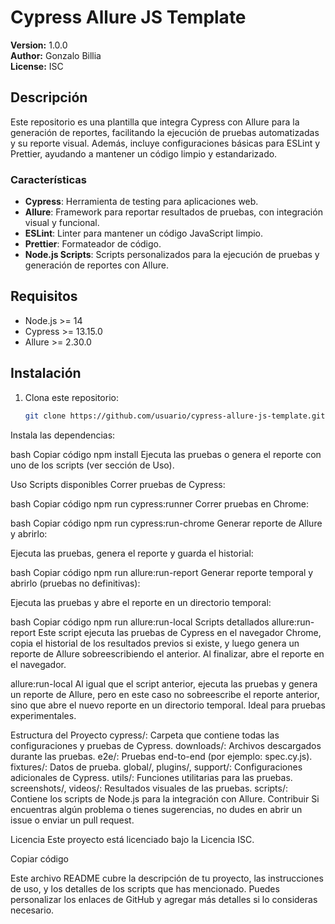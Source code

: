 # Cypress Allure JS Template

**Version:** 1.0.0  
**Author:** Gonzalo Billia  
**License:** ISC  

## Descripción

Este repositorio es una plantilla que integra Cypress con Allure para la generación de reportes, facilitando la ejecución de pruebas automatizadas y su reporte visual. Además, incluye configuraciones básicas para ESLint y Prettier, ayudando a mantener un código limpio y estandarizado.

### Características

- **Cypress**: Herramienta de testing para aplicaciones web.
- **Allure**: Framework para reportar resultados de pruebas, con integración visual y funcional.
- **ESLint**: Linter para mantener un código JavaScript limpio.
- **Prettier**: Formateador de código.
- **Node.js Scripts**: Scripts personalizados para la ejecución de pruebas y generación de reportes con Allure.

## Requisitos

- Node.js >= 14
- Cypress >= 13.15.0
- Allure >= 2.30.0

## Instalación

1. Clona este repositorio:

   ```bash
   git clone https://github.com/usuario/cypress-allure-js-template.git
Instala las dependencias:

bash
Copiar código
npm install
Ejecuta las pruebas o genera el reporte con uno de los scripts (ver sección de Uso).

Uso
Scripts disponibles
Correr pruebas de Cypress:

bash
Copiar código
npm run cypress:runner
Correr pruebas en Chrome:

bash
Copiar código
npm run cypress:run-chrome
Generar reporte de Allure y abrirlo:

Ejecuta las pruebas, genera el reporte y guarda el historial:

bash
Copiar código
npm run allure:run-report
Generar reporte temporal y abrirlo (pruebas no definitivas):

Ejecuta las pruebas y abre el reporte en un directorio temporal:

bash
Copiar código
npm run allure:run-local
Scripts detallados
allure:run-report
Este script ejecuta las pruebas de Cypress en el navegador Chrome, copia el historial de los resultados previos si existe, y luego genera un reporte de Allure sobreescribiendo el anterior. Al finalizar, abre el reporte en el navegador.

allure:run-local
Al igual que el script anterior, ejecuta las pruebas y genera un reporte de Allure, pero en este caso no sobreescribe el reporte anterior, sino que abre el nuevo reporte en un directorio temporal. Ideal para pruebas experimentales.

Estructura del Proyecto
cypress/: Carpeta que contiene todas las configuraciones y pruebas de Cypress.
downloads/: Archivos descargados durante las pruebas.
e2e/: Pruebas end-to-end (por ejemplo: spec.cy.js).
fixtures/: Datos de prueba.
global/, plugins/, support/: Configuraciones adicionales de Cypress.
utils/: Funciones utilitarias para las pruebas.
screenshots/, videos/: Resultados visuales de las pruebas.
scripts/: Contiene los scripts de Node.js para la integración con Allure.
Contribuir
Si encuentras algún problema o tienes sugerencias, no dudes en abrir un issue o enviar un pull request.

Licencia
Este proyecto está licenciado bajo la Licencia ISC.

Copiar código

Este archivo README cubre la descripción de tu proyecto, las instrucciones de uso, y los detalles de los scripts que has mencionado. Puedes personalizar los enlaces de GitHub y agregar más detalles si lo consideras necesario.
